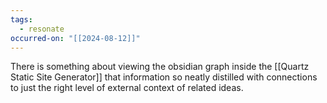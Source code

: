 ```yaml
---
tags:
  - resonate
occurred-on: "[[2024-08-12]]" 
---
```

There is something about viewing the obsidian graph inside the [[Quartz Static Site Generator]] that information so neatly distilled with connections to just the right level of external context of related ideas.